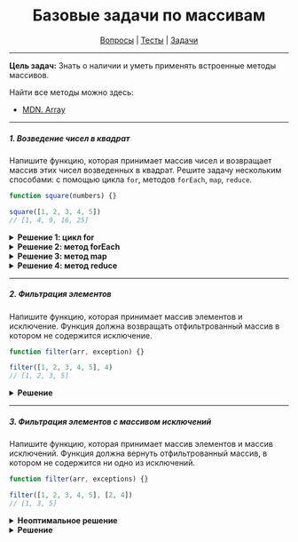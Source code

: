 <div align="center">

# Базовые задачи по массивам

[Вопросы](https://github.com/dollaween/javascript-questions)
|
[Тесты](https://github.com/dollaween/javascript-tests)
|
[Задачи](https://github.com/dollaween/javascript-tasks)

</div>

---

**Цель задач:** Знать о наличии и уметь применять встроенные методы массивов.

Найти все методы можно здесь:
* [MDN. Array](https://developer.mozilla.org/ru/docs/Web/JavaScript/Reference/Global_Objects/Array)

---

##### 1. Возведение чисел в квадрат
Напишите функцию, которая принимает массив чисел и возвращает массив этих чисел возведенных в квадрат. Решите задачу нескольким способами: с помощью цикла `for`, методов `forEach`, `map`, `reduce`.

```javascript
function square(numbers) {}

square([1, 2, 3, 4, 5])
// [1, 4, 9, 16, 25]
```

<details><summary><b>Решение 1: цикл for</b></summary>
<p>

```javascript
function square(numbers) {
  const result = []
  for (let i = 0; i < numbers.length; i++) {
    result.push(numbers[i] ** 2)
  }
  return result
}
```

</p>
</details>

<details><summary><b>Решение 2: метод forEach</b></summary>
<p>

```javascript
function square(numbers) {
  const result = []
  numbers.forEach((num) => result.push(num ** 2))
  return result
}
```

</p>
</details>

<details><summary><b>Решение 3: метод map</b></summary>
<p>

```javascript
function square(numbers) {
  return numbers.map((num) => num ** 2)
}
```

</p>
</details>

<details><summary><b>Решение 4: метод reduce</b></summary>
<p>

```javascript
function square(numbers) {
  return numbers.reduce((acc, num) => {
    acc.push(num ** 2)
    return acc
  }, [])
}
```

</p>
</details>

---

##### 2. Фильтрация элементов
Напишите функцию, которая принимает массив элементов и исключение. Функция должна возвращать отфильтрованный массив в котором не содержится исключение.

```javascript
function filter(arr, exception) {}

filter([1, 2, 3, 4, 5], 4)
// [1, 2, 3, 5]
```

<details><summary><b>Решение</b></summary>
<p>

```javascript
function filter(arr, exception) {
  return arr.filter((val) => val !== exception)
}
```

</p>
</details>

---

##### 3. Фильтрация элементов с массивом исключений
Напишите функцию, которая принимает массив элементов и массив исключений. Функция должна вернуть отфильтрованный массив, в котором не содержится ни одно из исключений.

```javascript
function filter(arr, exceptions) {}

filter([1, 2, 3, 4, 5], [2, 4])
// [1, 3, 5]
```

<details><summary><b>Неоптимальное решение</b></summary>
<p>

**Сложность:** O(N^2)

```javascript
function filter(arr, exceptions) {
  return arr.filter((val) => {
    return exceptions.every((except) => except !== val)
  })
}
```

</p>
</details>

<details><summary><b>Решение</b></summary>
<p>

* **Сложность**: O(N)
* **Алгоритм**: Frequency counter

```javascript
function filter(arr, exceptions) {
  const freqCounter = {}
  for (let val of exceptions) {
    freqCounter[val] = val
  }
  return arr.filter((val) => {
    return val !== freqCounter[val]
  })
}
```

</p>
</details>
